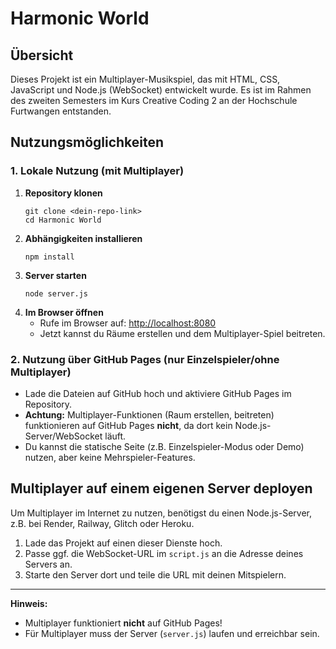 # Harmonic World

## Übersicht

Dieses Projekt ist ein Multiplayer-Musikspiel, das mit HTML, CSS, JavaScript und Node.js (WebSocket) entwickelt wurde. Es ist im Rahmen des zweiten Semesters im Kurs Creative Coding 2 an der Hochschule Furtwangen entstanden.

## Nutzungsmöglichkeiten

### 1. Lokale Nutzung (mit Multiplayer)

1. **Repository klonen**
   ```
   git clone <dein-repo-link>
   cd Harmonic World
   ```
2. **Abhängigkeiten installieren**
   ```
   npm install
   ```
3. **Server starten**
   ```
   node server.js
   ```
4. **Im Browser öffnen**
   - Rufe im Browser auf: [http://localhost:8080](http://localhost:8080)
   - Jetzt kannst du Räume erstellen und dem Multiplayer-Spiel beitreten.

### 2. Nutzung über GitHub Pages (nur Einzelspieler/ohne Multiplayer)

- Lade die Dateien auf GitHub hoch und aktiviere GitHub Pages im Repository.
- **Achtung:** Multiplayer-Funktionen (Raum erstellen, beitreten) funktionieren auf GitHub Pages **nicht**, da dort kein Node.js-Server/WebSocket läuft.
- Du kannst die statische Seite (z.B. Einzelspieler-Modus oder Demo) nutzen, aber keine Mehrspieler-Features.

## Multiplayer auf einem eigenen Server deployen

Um Multiplayer im Internet zu nutzen, benötigst du einen Node.js-Server, z.B. bei Render, Railway, Glitch oder Heroku.

1. Lade das Projekt auf einen dieser Dienste hoch.
2. Passe ggf. die WebSocket-URL im `script.js` an die Adresse deines Servers an.
3. Starte den Server dort und teile die URL mit deinen Mitspielern.

---

**Hinweis:**
- Multiplayer funktioniert **nicht** auf GitHub Pages!
- Für Multiplayer muss der Server (`server.js`) laufen und erreichbar sein.

